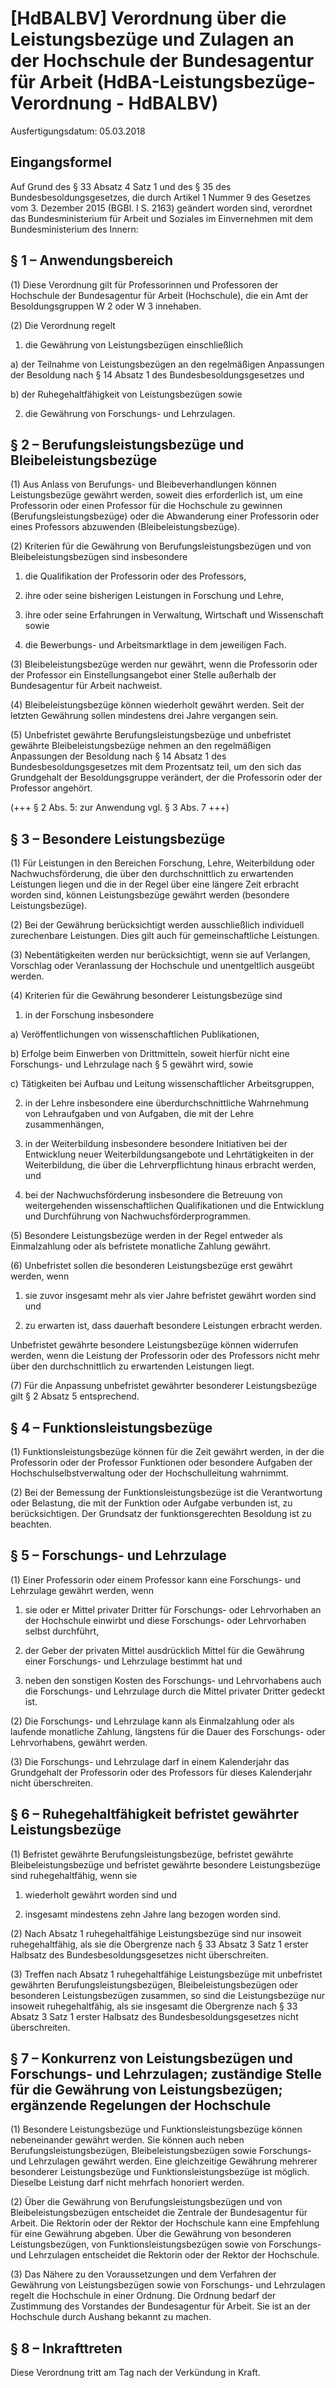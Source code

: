 # [HdBALBV] Verordnung über die Leistungsbezüge und Zulagen an der Hochschule der Bundesagentur für Arbeit  (HdBA-Leistungsbezüge-Verordnung - HdBALBV)

Ausfertigungsdatum: 05.03.2018

 

## Eingangsformel

Auf Grund des § 33 Absatz 4 Satz 1 und des § 35 des Bundesbesoldungsgesetzes, die durch Artikel 1 Nummer 9 des Gesetzes vom 3. Dezember 2015 (BGBl. I S. 2163) geändert worden sind, verordnet das Bundesministerium für Arbeit und Soziales im Einvernehmen mit dem Bundesministerium des Innern:


## § 1 – Anwendungsbereich

(1) Diese Verordnung gilt für Professorinnen und Professoren der Hochschule der Bundesagentur für Arbeit (Hochschule), die ein Amt der Besoldungsgruppen W 2 oder W 3 innehaben.

(2) Die Verordnung regelt

1. die Gewährung von Leistungsbezügen einschließlich

a) der Teilnahme von Leistungsbezügen an den regelmäßigen Anpassungen der Besoldung nach § 14 Absatz 1 des Bundesbesoldungsgesetzes und

b) der Ruhegehaltfähigkeit von Leistungsbezügen sowie

2. die Gewährung von Forschungs- und Lehrzulagen.


## § 2 – Berufungsleistungsbezüge und Bleibeleistungsbezüge

(1) Aus Anlass von Berufungs- und Bleibeverhandlungen können Leistungsbezüge gewährt werden, soweit dies erforderlich ist, um eine Professorin oder einen Professor für die Hochschule zu gewinnen (Berufungsleistungsbezüge) oder die Abwanderung einer Professorin oder eines Professors abzuwenden (Bleibeleistungsbezüge).

(2) Kriterien für die Gewährung von Berufungsleistungsbezügen und von Bleibeleistungsbezügen sind insbesondere

1. die Qualifikation der Professorin oder des Professors,

2. ihre oder seine bisherigen Leistungen in Forschung und Lehre,

3. ihre oder seine Erfahrungen in Verwaltung, Wirtschaft und Wissenschaft sowie

4. die Bewerbungs- und Arbeitsmarktlage in dem jeweiligen Fach.

(3) Bleibeleistungsbezüge werden nur gewährt, wenn die Professorin oder der Professor ein Einstellungsangebot einer Stelle außerhalb der Bundesagentur für Arbeit nachweist.

(4) Bleibeleistungsbezüge können wiederholt gewährt werden. Seit der letzten Gewährung sollen mindestens drei Jahre vergangen sein.

(5) Unbefristet gewährte Berufungsleistungsbezüge und unbefristet gewährte Bleibeleistungsbezüge nehmen an den regelmäßigen Anpassungen der Besoldung nach § 14 Absatz 1 des Bundesbesoldungsgesetzes mit dem Prozentsatz teil, um den sich das Grundgehalt der Besoldungsgruppe verändert, der die Professorin oder der Professor angehört.

(+++ § 2 Abs. 5: zur Anwendung vgl. § 3 Abs. 7 +++)


## § 3 – Besondere Leistungsbezüge

(1) Für Leistungen in den Bereichen Forschung, Lehre, Weiterbildung oder Nachwuchsförderung, die über den durchschnittlich zu erwartenden Leistungen liegen und die in der Regel über eine längere Zeit erbracht worden sind, können Leistungsbezüge gewährt werden (besondere Leistungsbezüge).

(2) Bei der Gewährung berücksichtigt werden ausschließlich individuell zurechenbare Leistungen. Dies gilt auch für gemeinschaftliche Leistungen.

(3) Nebentätigkeiten werden nur berücksichtigt, wenn sie auf Verlangen, Vorschlag oder Veranlassung der Hochschule und unentgeltlich ausgeübt werden.

(4) Kriterien für die Gewährung besonderer Leistungsbezüge sind

1. in der Forschung insbesondere

a) Veröffentlichungen von wissenschaftlichen Publikationen,

b) Erfolge beim Einwerben von Drittmitteln, soweit hierfür nicht eine Forschungs- und Lehrzulage nach § 5 gewährt wird, sowie

c) Tätigkeiten bei Aufbau und Leitung wissenschaftlicher Arbeitsgruppen,

2. in der Lehre insbesondere eine überdurchschnittliche Wahrnehmung von Lehraufgaben und von Aufgaben, die mit der Lehre zusammenhängen,

3. in der Weiterbildung insbesondere besondere Initiativen bei der Entwicklung neuer Weiterbildungsangebote und Lehrtätigkeiten in der Weiterbildung, die über die Lehrverpflichtung hinaus erbracht werden, und

4. bei der Nachwuchsförderung insbesondere die Betreuung von weitergehenden wissenschaftlichen Qualifikationen und die Entwicklung und Durchführung von Nachwuchsförderprogrammen.

(5) Besondere Leistungsbezüge werden in der Regel entweder als Einmalzahlung oder als befristete monatliche Zahlung gewährt.

(6) Unbefristet sollen die besonderen Leistungsbezüge erst gewährt werden, wenn

1. sie zuvor insgesamt mehr als vier Jahre befristet gewährt worden sind und

2. zu erwarten ist, dass dauerhaft besondere Leistungen erbracht werden.

Unbefristet gewährte besondere Leistungsbezüge können widerrufen werden, wenn die Leistung der Professorin oder des Professors nicht mehr über den durchschnittlich zu erwartenden Leistungen liegt.

(7) Für die Anpassung unbefristet gewährter besonderer Leistungsbezüge gilt § 2 Absatz 5 entsprechend.


## § 4 – Funktionsleistungsbezüge

(1) Funktionsleistungsbezüge können für die Zeit gewährt werden, in der die Professorin oder der Professor Funktionen oder besondere Aufgaben der Hochschulselbstverwaltung oder der Hochschulleitung wahrnimmt.

(2) Bei der Bemessung der Funktionsleistungsbezüge ist die Verantwortung oder Belastung, die mit der Funktion oder Aufgabe verbunden ist, zu berücksichtigen. Der Grundsatz der funktionsgerechten Besoldung ist zu beachten.


## § 5 – Forschungs- und Lehrzulage

(1) Einer Professorin oder einem Professor kann eine Forschungs- und Lehrzulage gewährt werden, wenn

1. sie oder er Mittel privater Dritter für Forschungs- oder Lehrvorhaben an der Hochschule einwirbt und diese Forschungs- oder Lehrvorhaben selbst durchführt,

2. der Geber der privaten Mittel ausdrücklich Mittel für die Gewährung einer Forschungs- und Lehrzulage bestimmt hat und

3. neben den sonstigen Kosten des Forschungs- und Lehrvorhabens auch die Forschungs- und Lehrzulage durch die Mittel privater Dritter gedeckt ist.

(2) Die Forschungs- und Lehrzulage kann als Einmalzahlung oder als laufende monatliche Zahlung, längstens für die Dauer des Forschungs- oder Lehrvorhabens, gewährt werden.

(3) Die Forschungs- und Lehrzulage darf in einem Kalenderjahr das Grundgehalt der Professorin oder des Professors für dieses Kalenderjahr nicht überschreiten.


## § 6 – Ruhegehaltfähigkeit befristet gewährter Leistungsbezüge

(1) Befristet gewährte Berufungsleistungsbezüge, befristet gewährte Bleibeleistungsbezüge und befristet gewährte besondere Leistungsbezüge sind ruhegehaltfähig, wenn sie

1. wiederholt gewährt worden sind und

2. insgesamt mindestens zehn Jahre lang bezogen worden sind.

(2) Nach Absatz 1 ruhegehaltfähige Leistungsbezüge sind nur insoweit ruhegehaltfähig, als sie die Obergrenze nach § 33 Absatz 3 Satz 1 erster Halbsatz des Bundesbesoldungsgesetzes nicht überschreiten.

(3) Treffen nach Absatz 1 ruhegehaltfähige Leistungsbezüge mit unbefristet gewährten Berufungsleistungsbezügen, Bleibeleistungsbezügen oder besonderen Leistungsbezügen zusammen, so sind die Leistungsbezüge nur insoweit ruhegehaltfähig, als sie insgesamt die Obergrenze nach § 33 Absatz 3 Satz 1 erster Halbsatz des Bundesbesoldungsgesetzes nicht überschreiten.


## § 7 – Konkurrenz von Leistungsbezügen und Forschungs- und Lehrzulagen; zuständige Stelle für die Gewährung von Leistungsbezügen; ergänzende Regelungen der Hochschule

(1) Besondere Leistungsbezüge und Funktionsleistungsbezüge können nebeneinander gewährt werden. Sie können auch neben Berufungsleistungsbezügen, Bleibeleistungsbezügen sowie Forschungs- und Lehrzulagen gewährt werden. Eine gleichzeitige Gewährung mehrerer besonderer Leistungsbezüge und Funktionsleistungsbezüge ist möglich. Dieselbe Leistung darf nicht mehrfach honoriert werden.

(2) Über die Gewährung von Berufungsleistungsbezügen und von Bleibeleistungsbezügen entscheidet die Zentrale der Bundesagentur für Arbeit. Die Rektorin oder der Rektor der Hochschule kann eine Empfehlung für eine Gewährung abgeben. Über die Gewährung von besonderen Leistungsbezügen, von Funktionsleistungsbezügen sowie von Forschungs- und Lehrzulagen entscheidet die Rektorin oder der Rektor der Hochschule.

(3) Das Nähere zu den Voraussetzungen und dem Verfahren der Gewährung von Leistungsbezügen sowie von Forschungs- und Lehrzulagen regelt die Hochschule in einer Ordnung. Die Ordnung bedarf der Zustimmung des Vorstandes der Bundesagentur für Arbeit. Sie ist an der Hochschule durch Aushang bekannt zu machen.


## § 8 – Inkrafttreten

Diese Verordnung tritt am Tag nach der Verkündung in Kraft.

